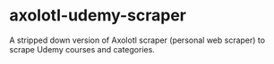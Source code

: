 # axolotl-udemy-scraper
A stripped down version of Axolotl scraper (personal web scraper) to scrape Udemy courses and categories.
